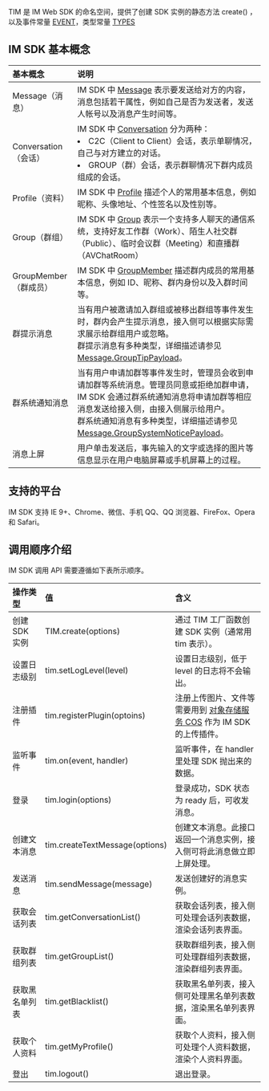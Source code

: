TIM 是 IM Web SDK 的命名空间，提供了创建 SDK 实例的静态方法 create() ，以及事件常量 [EVENT](https://imsdk-1252463788.file.myqcloud.com/IM_DOC/Web/module-EVENT.html)，类型常量 [TYPES](https://imsdk-1252463788.file.myqcloud.com/IM_DOC/Web/module-TYPES.html)

## IM SDK 基本概念

| 基本概念 | 说明 |
| :--- | :---- |
| Message（消息） | IM SDK 中 [Message](https://imsdk-1252463788.file.myqcloud.com/IM_DOC/Web/Message.html) 表示要发送给对方的内容，消息包括若干属性，例如自己是否为发送者，发送人帐号以及消息产生时间等。 |
| Conversation（会话） | IM SDK 中 [Conversation](https://imsdk-1252463788.file.myqcloud.com/IM_DOC/Web/Conversation.html) 分为两种：<li> C2C（Client to Client）会话，表示单聊情况，自己与对方建立的对话。</li><li> GROUP（群）会话，表示群聊情况下群内成员组成的会话。 |
| Profile（资料） | IM SDK 中 [Profile](https://imsdk-1252463788.file.myqcloud.com/IM_DOC/Web/Profile.html) 描述个人的常用基本信息，例如昵称、头像地址、个性签名以及性别等。 |
| Group（群组） | IM SDK 中 [Group](https://imsdk-1252463788.file.myqcloud.com/IM_DOC/Web/Group.html) 表示一个支持多人聊天的通信系统，支持好友工作群（Work）、陌生人社交群（Public）、临时会议群（Meeting）和直播群（AVChatRoom） |
| GroupMember（群成员） | IM SDK 中 [GroupMember](https://imsdk-1252463788.file.myqcloud.com/IM_DOC/Web/GroupMember.html) 描述群内成员的常用基本信息，例如 ID、昵称、群内身份以及入群时间等。 |
| 群提示消息 | 当有用户被邀请加入群组或被移出群组等事件发生时，群内会产生提示消息，接入侧可以根据实际需求展示给群组用户或忽略。<br/>群提示消息有多种类型，详细描述请参见  [Message.GroupTipPayload](https://imsdk-1252463788.file.myqcloud.com/IM_DOC/Web/Message.html#.GroupTipPayload)。|
| 群系统通知消息 | 当有用户申请加群等事件发生时，管理员会收到申请加群等系统消息。管理员同意或拒绝加群申请，IM SDK 会通过群系统通知消息将申请加群等相应消息发送给接入侧，由接入侧展示给用户。<br/>群系统通知消息有多种类型，详细描述请参见 [Message.GroupSystemNoticePayload](https://imsdk-1252463788.file.myqcloud.com/IM_DOC/Web/Message.html#.GroupSystemNoticePayload)。  |
| 消息上屏 | 用户单击发送后，事先输入的文字或选择的图片等信息显示在用户电脑屏幕或手机屏幕上的过程。 |


## 支持的平台
IM SDK 支持 IE 9+、Chrome、微信、手机 QQ、QQ 浏览器、FireFox、Opera 和 Safari。

## 调用顺序介绍
IM SDK 调用 API 需要遵循如下表所示顺序。

| 操作类型 | 值 | 含义 |
| :--- | :---- | :---- |
| 创建 SDK 实例 | TIM.create(options) | 通过 TIM 工厂函数创建 SDK 实例（通常用 tim 表示）。 |
| 设置日志级别 | tim.setLogLevel(level) | 设置日志级别，低于 level 的日志将不会输出。 |
| 注册插件 | tim.registerPlugin(optoins) | 注册上传图片、文件等需要用到 [对象存储服务 COS](https://cloud.tencent.com/document/product/436/6474) 作为 IM SDK 的上传插件。 |
| 监听事件 | tim.on(event, handler) | 监听事件，在 handler 里处理 SDK 抛出来的数据。 |
| 登录 | tim.login(options) | 登录成功，SDK 状态为 ready 后，可收发消息。 |
| 创建文本消息 | tim.createTextMessage(options) | 创建文本消息。此接口返回一个消息实例，接入侧可将此消息做立即上屏处理。 |
| 发送消息 | tim.sendMessage(message) | 发送创建好的消息实例。 |
| 获取会话列表 | tim.getConversationList() | 获取会话列表，接入侧可处理会话列表数据，渲染会话列表界面。 |
| 获取群组列表 | tim.getGroupList() | 获取群组列表，接入侧可处理群组列表数据，渲染群组列表界面。 |
| 获取黑名单列表 | tim.getBlacklist() | 获取黑名单列表，接入侧可处理黑名单列表数据，渲染黑名单列表界面。 |
| 获取个人资料 | tim.getMyProfile() | 获取个人资料，接入侧可处理个人资料数据，渲染个人资料界面。|
| 登出 | tim.logout() | 退出登录。 |

